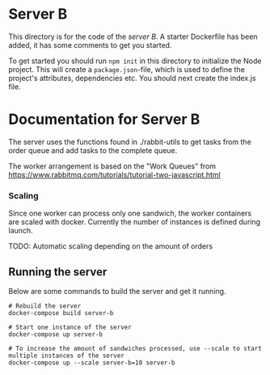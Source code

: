 # Server B

This directory is for the code of the _server B_. A starter Dockerfile has been added, it has some comments to get you started.

To get started you should run `npm init` in this directory to initialize the Node project. This will create a `package.json`-file, which is used to define the project's attributes, dependencies etc. You should next create the index.js file.

# Documentation for Server B

The server uses the functions found in ./rabbit-utils to get tasks from the order queue and add tasks to the complete queue.

The worker arrangement is based on the "Work Queues" from https://www.rabbitmq.com/tutorials/tutorial-two-javascript.html

### Scaling

Since one worker can process only one sandwich, the worker containers are scaled with docker. Currently the number of instances is defined during launch.

TODO: Automatic scaling depending on the amount of orders

## Running the server
Below are some commands to build the server and get it running.

```
# Rebuild the server
docker-compose build server-b

# Start one instance of the server
docker-compose up server-b

# To increase the amount of sandwiches processed, use --scale to start multiple instances of the server
docker-compose up --scale server-b=10 server-b
```